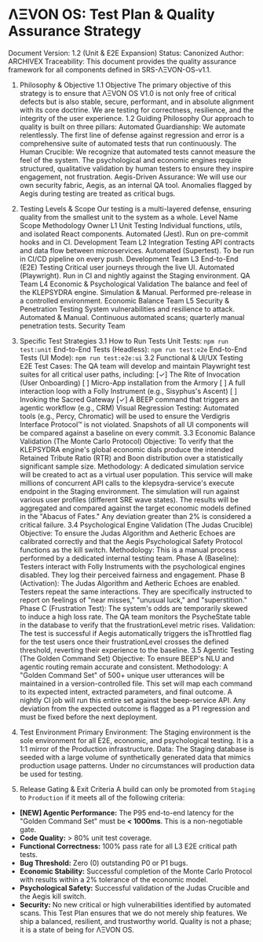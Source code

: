 # ΛΞVON OS: Test Plan & Quality Assurance Strategy
Document Version: 1.2 (Unit & E2E Expansion)
Status: Canonized
Author: ARCHIVEX
Traceability: This document provides the quality assurance framework for all components defined in SRS-ΛΞVON-OS-v1.1.
1. Philosophy & Objective
1.1 Objective
The primary objective of this strategy is to ensure that ΛΞVON OS V1.0 is not only free of critical defects but is also stable, secure, performant, and in absolute alignment with its core doctrine. We are testing for correctness, resilience, and the integrity of the user experience.
1.2 Guiding Philosophy
Our approach to quality is built on three pillars:
Automated Guardianship: We automate relentlessly. The first line of defense against regression and error is a comprehensive suite of automated tests that run continuously.
The Human Crucible: We recognize that automated tests cannot measure the feel of the system. The psychological and economic engines require structured, qualitative validation by human testers to ensure they inspire engagement, not frustration.
Aegis-Driven Assurance: We will use our own security fabric, Aegis, as an internal QA tool. Anomalies flagged by Aegis during testing are treated as critical bugs.
2. Testing Levels & Scope
Our testing is a multi-layered defense, ensuring quality from the smallest unit to the system as a whole.
Level
Name
Scope
Methodology
Owner
L1
Unit Testing
Individual functions, utils, and isolated React components.
Automated (Jest). Run on pre-commit hooks and in CI.
Development Team
L2
Integration Testing
API contracts and data flow between microservices.
Automated (Supertest). To be run in CI/CD pipeline on every push.
Development Team
L3
End-to-End (E2E) Testing
Critical user journeys through the live UI.
Automated (Playwright). Run in CI and nightly against the Staging environment.
QA Team
L4
Economic & Psychological Validation
The balance and feel of the KLEPSYDRA engine.
Simulation & Manual. Performed pre-release in a controlled environment.
Economic Balance Team
L5
Security & Penetration Testing
System vulnerabilities and resilience to attack.
Automated & Manual. Continuous automated scans; quarterly manual penetration tests.
Security Team

3. Specific Test Strategies
3.1 How to Run Tests
Unit Tests: `npm run test:unit`
End-to-End Tests (Headless): `npm run test:e2e`
End-to-End Tests (UI Mode): `npm run test:e2e:ui`
3.2 Functional & UI/UX Testing
E2E Test Cases: The QA team will develop and maintain Playwright test suites for all critical user paths, including:
[✓] The Rite of Invocation (User Onboarding)
[ ] Micro-App installation from the Armory
[ ] A full interaction loop with a Folly Instrument (e.g., Sisyphus's Ascent)
[ ] Invoking the Sacred Gateway
[✓] A BEEP command that triggers an agentic workflow (e.g., CRM)
Visual Regression Testing: Automated tools (e.g., Percy, Chromatic) will be used to ensure the Verdigris Interface Protocol™ is not violated. Snapshots of all UI components will be compared against a baseline on every commit.
3.3 Economic Balance Validation (The Monte Carlo Protocol)
Objective: To verify that the KLEPSYDRA engine's global economic dials produce the intended Retained Tribute Ratio (RTR) and Boon distribution over a statistically significant sample size.
Methodology:
A dedicated simulation service will be created to act as a virtual user population.
This service will make millions of concurrent API calls to the klepsydra-service's execute endpoint in the Staging environment.
The simulation will run against various user profiles (different SRE wave states).
The results will be aggregated and compared against the target economic models defined in the "Abacus of Fates." Any deviation greater than 2% is considered a critical failure.
3.4 Psychological Engine Validation (The Judas Crucible)
Objective: To ensure the Judas Algorithm and Aetheric Echoes are calibrated correctly and that the Aegis Psychological Safety Protocol functions as the kill switch.
Methodology: This is a manual process performed by a dedicated internal testing team.
Phase A (Baseline): Testers interact with Folly Instruments with the psychological engines disabled. They log their perceived fairness and engagement.
Phase B (Activation): The Judas Algorithm and Aetheric Echoes are enabled. Testers repeat the same interactions. They are specifically instructed to report on feelings of "near misses," "unusual luck," and "superstition."
Phase C (Frustration Test): The system's odds are temporarily skewed to induce a high loss rate. The QA team monitors the PsycheState table in the database to verify that the frustrationLevel metric rises.
Validation: The test is successful if Aegis automatically triggers the isThrottled flag for the test users once their frustrationLevel crosses the defined threshold, reverting their experience to the baseline.
3.5 Agentic Testing (The Golden Command Set)
Objective: To ensure BEEP's NLU and agentic routing remain accurate and consistent.
Methodology:
A "Golden Command Set" of 500+ unique user utterances will be maintained in a version-controlled file. This set will map each command to its expected intent, extracted parameters, and final outcome.
A nightly CI job will run this entire set against the beep-service API.
Any deviation from the expected outcome is flagged as a P1 regression and must be fixed before the next deployment.
4. Test Environment
Primary Environment: The Staging environment is the sole environment for all E2E, economic, and psychological testing. It is a 1:1 mirror of the Production infrastructure.
Data: The Staging database is seeded with a large volume of synthetically generated data that mimics production usage patterns. Under no circumstances will production data be used for testing.
5. Release Gating & Exit Criteria
A build can only be promoted from `Staging` to `Production` if it meets all of the following criteria:
* **[NEW] Agentic Performance:** The P95 end-to-end latency for the "Golden Command Set" must be **< 1000ms**. This is a non-negotiable gate.
* **Code Quality:** > 80% unit test coverage.
* **Functional Correctness:** 100% pass rate for all L3 E2E critical path tests.
* **Bug Threshold:** Zero (0) outstanding P0 or P1 bugs.
* **Economic Stability:** Successful completion of the Monte Carlo Protocol with results within a 2% tolerance of the economic model.
* **Psychological Safety:** Successful validation of the Judas Crucible and the Aegis kill switch.
* **Security:** No new critical or high vulnerabilities identified by automated scans.
This Test Plan ensures that we do not merely ship features. We ship a balanced, resilient, and trustworthy world. Quality is not a phase; it is a state of being for ΛΞVON OS.
